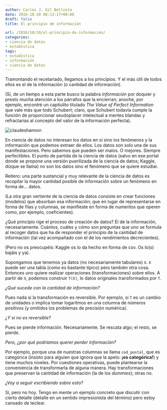 ```yaml
---
author: Carlos J. Gil Bellosta
date: 2016-10-20 08:13:17+00:00
draft: false
title: El principio de información

url: /2016/10/20/el-principio-de-informacion/
categories:
- ciencia de datos
- estadística
tags:
- estadística
- información
- ciencia de datos
---
```


Tramontando el recetariado, llegamos a los principios. Y el más útil de todos ellos es el de la información (o cantidad de información).

(Sí, de un tiempo a esta parte busco la palabra _información_ por doquier y presto mucha atención a los párrafos que la encierran; anoche, por ejemplo, encontré un capitulito titulado _The Value of Perfect Information_ que vale más que todo Schubert; claro, que Schubert todavía cumple la función de proporcionar seudoplacer intelectual a mentes blandas y refractarias al concepto del valor de la información perfecta).

![claudeshannon](/wp-uploads/2016/10/claudeshannon.jpg)

En ciencia de datos no interesan los datos en sí sino los fenómenos y la información que podemos extraer de ellos. Los datos son solo una de sus manifestaciones. Pero sabemos que pueden ser malos. O mejores. Siempre perfectibles. El punto de partida de la ciencia de datos (salvo en ese portal donde se propone una versión puerilizada de la ciencia de datos; Kaggle, dizque se llama) no son los datos sino el fenómeno que se quiere estudiar.

Reitero: una parte sustancial y muy relevante de la ciencia de datos es recopilar la mayor cantidad posible de información sobre un fenómeno en forma de... datos.

(La otra gran vertiente de la ciencia de datos consiste en crear funciones (modelos) que absorban esa información; que en lugar de representarse en forma de filas y columnas, se manifieste en forma de numeritos que operen como, por ejemplo, coeficientes).

¿Qué principio rige el proceso de creación de datos? El de la información, necesariamente. Cuántos, cuáles y cómo son preguntas que uno se formula al recoger datos que ha de responder el principio de la cantidad de información (tal vez acompañado con el de los rendimientos decrecientes).

(Pero no os preocupéis: Kaggle os lo da hecho en forma de csv. Os lo(s) bajáis y ya).

Supongamos que tenemos ya datos (no necesariamente tabulares) `X`. `X` puede ser una tabla (como es bastante típico) pero también otra cosa. Entonces uno quiere realizar operaciones (transformaciones) sobre ellos. A partir de `X`, podemos construir `T(X)`, lo datos originales transformados por `T`.

_¿Qué sucede con la cantidad de información?_

Pues nada si la transformación es reversible. Por ejemplo, si `T` es un cambio de unidades o implica tomar logaritmos en una columna de números positivos (y omitidos los problemas de precisión numérica).

_¿Y si no es reversible?_

Pues se pierde información. Necesariamente. Se rescata algo; el resto, se pierde.

_Pero, ¿por qué podríamos querer perder información?_

Por ejemplo, porque una de nuestras columnas se llama `cod_postal`, que es categórica (insisto para alguien que ignora que la apelo: **¡es categórica!**) y tiene muchos niveles. Por cuestiones operativas, puede plantearse la conveniencia de transformarla de alguna manera. Hay transformaciones que preservan la cantidad de información (la de los _dummies_); otras no.

_¿Voy a seguir escribiendo sobre esto?_

Sí, pero no hoy. Tengo en mente un ejemplo concreto que discutir con cierto detalle (detalle en un sentido impresionista del término) pero estoy cansado de teclear.
